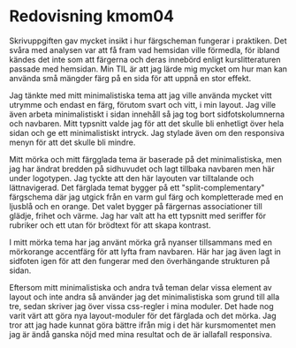 ---
---
Redovisning kmom04
=========================

Skrivuppgiften gav mycket insikt i hur färgscheman fungerar i praktiken. Det svåra med analysen var att få fram vad hemsidan ville förmedla, för ibland kändes det inte som att färgerna och deras innebörd enligt kurslitteraturen passade med hemsidan. Min TIL är att jag lärde mig mycket om hur man kan använda små mängder färg på en sida för att uppnå en stor effekt.

Jag tänkte med mitt minimalistiska tema att jag ville använda mycket vitt utrymme och endast en färg, förutom svart och vitt, i min layout. Jag ville även arbeta minimalistiskt i sidan innehåll så jag tog bort sidfotskolumnerna och navbaren. Mitt typsnitt valde jag för att det skulle bli enhetligt över hela sidan och ge ett minimalistiskt intryck. Jag stylade även om den responsiva menyn för att det skulle bli mindre.

Mitt mörka och mitt färgglada tema är baserade på det minimalistiska, men jag har ändrat bredden på sidhuvudet och lagt tillbaka navbaren men här under logotypen. Jag tyckte att den här layouten var tilltalande och lättnavigerad. Det färglada temat bygger på ett "split-complementary" färgschema där jag utgick från en varm gul färg och kompletterade med en ljusblå och en orange. Det valet bygger på färgernas associationer till glädje, frihet och värme. Jag har valt att ha ett typsnitt med seriffer för rubriker och ett utan för brödtext för att skapa kontrast.

I mitt mörka tema har jag använt mörka grå nyanser tillsammans med en mörkorange accentfärg för att lyfta fram navbaren. Här har jag även lagt in sidfoten igen för att den fungerar med den överhängande strukturen på sidan.

Eftersom mitt minimalistiska och andra två teman delar vissa element av layout och inte andra så använder jag det minimalistiska som grund till alla tre, sedan skriver jag över vissa css-regler i mina moduler. Det hade nog varit värt att göra nya layout-moduler för det färglada och det mörka. Jag tror att jag hade kunnat göra bättre ifrån mig i det här kursmomentet men jag är ändå ganska nöjd med mina resultat och de är iallafall responsiva.
